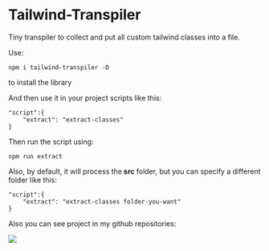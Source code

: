 # Tailwind-Transpiler
Tiny transpiler to collect and put all custom tailwind classes into a file.

<p>Use:

```
npm i tailwind-transpiler -D
```

to install the library </p>

<p>
And then use it in your project scripts like this:
</p>

```
"script":{
    "extract": "extract-classes"
}
```

<p>Then run the script using:
</p>

```
npm run extract
```

<p>Also, by default, it will process the<strong> src</strong> folder, but you can specify a different folder like this:
</p>

```
"script":{
    "extract": "extract-classes folder-you-want"
}
```

<p>
Also you can see project in my github repositories:


</p>
 <a style="margin-top: 10px;" target="_blank" href="https://github.com/Mobinafshari">
		<img src="https://img.icons8.com/doodle/40/000000/github--v1.png"></a>
	  <a href="mailto:afshari.mobin00@gmail.com" target="_blank" style="margin-left: 10px;">
